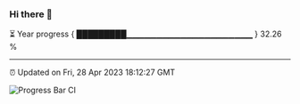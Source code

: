 ### Hi there 👋

⏳ Year progress { █████████▁▁▁▁▁▁▁▁▁▁▁▁▁▁▁▁▁▁▁▁▁ } 32.26 %

---

⏰ Updated on Fri, 28 Apr 2023 18:12:27 GMT

![Progress Bar CI](https://github.com/liununu/liununu/workflows/Progress%20Bar%20CI/badge.svg)
